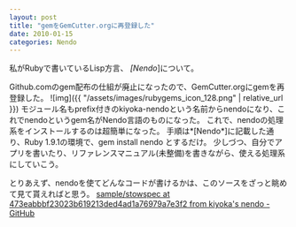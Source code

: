 ```yaml
---
layout: post
title: "gemをGemCutter.orgに再登録した"
date: 2010-01-15
categories: Nendo
---
```

私がRubyで書いているLisp方言、 *[Nendo*]について。

Github.comのgem配布の仕組が廃止になったので、GemCutter.orgにgemを再登録した。
![img]({{ "/assets/images/rubygems_icon_128.png" | relative_url }})
モジュール名もprefix付きのkiyoka-nendoという名前からnendoになり、これでnendoというgem名がNendo言語のものになった。
これで、nendoの処理系をインストールするのは超簡単になった。
手順は*[Nendo*]に記載した通り、Ruby 1.9.1の環境で、gem install nendo とするだけ。
少しづつ、自分でアプリを書いたり、リファレンスマニュアル(未整備)を書きながら、使える処理系にしていこう。

とりあえず、nendoを使てどんなコードが書けるかは、このソースをざっと眺めて見て貰えればと思う。
[sample/stowspec at 473eabbbf23023b619213ded4ad1a76979a7e3f2 from kiyoka's nendo - GitHub](http://github.com/kiyoka/nendo/blob/473eabbbf23023b619213ded4ad1a76979a7e3f2/sample/stowspec)
